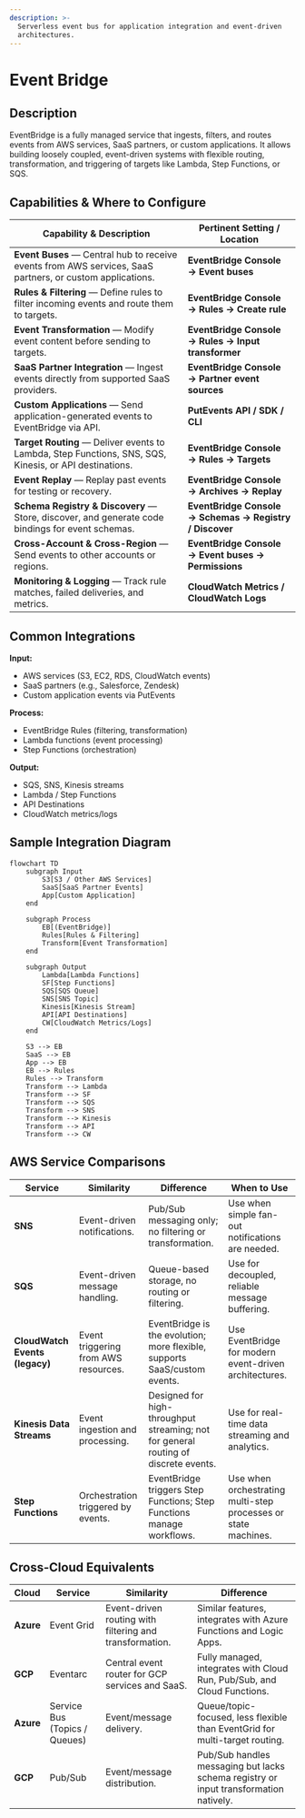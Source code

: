 ```yaml
---
description: >-
  Serverless event bus for application integration and event-driven
  architectures.
---
```


# Event Bridge

## **Description**

EventBridge is a fully managed service that ingests, filters, and routes events from AWS services, SaaS partners, or custom applications. It allows building loosely coupled, event-driven systems with flexible routing, transformation, and triggering of targets like Lambda, Step Functions, or SQS.

## Capabilities & Where to Configure

| Capability & Description                                                                                  | Pertinent Setting / Location                            |
| --------------------------------------------------------------------------------------------------------- | ------------------------------------------------------- |
| **Event Buses** — Central hub to receive events from AWS services, SaaS partners, or custom applications. | **EventBridge Console → Event buses**                   |
| **Rules & Filtering** — Define rules to filter incoming events and route them to targets.                 | **EventBridge Console → Rules → Create rule**           |
| **Event Transformation** — Modify event content before sending to targets.                                | **EventBridge Console → Rules → Input transformer**     |
| **SaaS Partner Integration** — Ingest events directly from supported SaaS providers.                      | **EventBridge Console → Partner event sources**         |
| **Custom Applications** — Send application-generated events to EventBridge via API.                       | **PutEvents API / SDK / CLI**                           |
| **Target Routing** — Deliver events to Lambda, Step Functions, SNS, SQS, Kinesis, or API destinations.    | **EventBridge Console → Rules → Targets**               |
| **Event Replay** — Replay past events for testing or recovery.                                            | **EventBridge Console → Archives → Replay**             |
| **Schema Registry & Discovery** — Store, discover, and generate code bindings for event schemas.          | **EventBridge Console → Schemas → Registry / Discover** |
| **Cross-Account & Cross-Region** — Send events to other accounts or regions.                              | **EventBridge Console → Event buses → Permissions**     |
| **Monitoring & Logging** — Track rule matches, failed deliveries, and metrics.                            | **CloudWatch Metrics / CloudWatch Logs**                |

## Common Integrations

**Input:**

* AWS services (S3, EC2, RDS, CloudWatch events)
* SaaS partners (e.g., Salesforce, Zendesk)
* Custom application events via PutEvents

**Process:**

* EventBridge Rules (filtering, transformation)
* Lambda functions (event processing)
* Step Functions (orchestration)

**Output:**

* SQS, SNS, Kinesis streams
* Lambda / Step Functions
* API Destinations
* CloudWatch metrics/logs

## Sample Integration Diagram

```mermaid
flowchart TD
    subgraph Input
        S3[S3 / Other AWS Services]
        SaaS[SaaS Partner Events]
        App[Custom Application]
    end

    subgraph Process
        EB[(EventBridge)]
        Rules[Rules & Filtering]
        Transform[Event Transformation]
    end

    subgraph Output
        Lambda[Lambda Functions]
        SF[Step Functions]
        SQS[SQS Queue]
        SNS[SNS Topic]
        Kinesis[Kinesis Stream]
        API[API Destinations]
        CW[CloudWatch Metrics/Logs]
    end

    S3 --> EB
    SaaS --> EB
    App --> EB
    EB --> Rules
    Rules --> Transform
    Transform --> Lambda
    Transform --> SF
    Transform --> SQS
    Transform --> SNS
    Transform --> Kinesis
    Transform --> API
    Transform --> CW

```

## AWS Service Comparisons

<table data-full-width="true"><thead><tr><th>Service</th><th>Similarity</th><th>Difference</th><th>When to Use</th></tr></thead><tbody><tr><td><strong>SNS</strong></td><td>Event-driven notifications.</td><td>Pub/Sub messaging only; no filtering or transformation.</td><td>Use when simple fan-out notifications are needed.</td></tr><tr><td><strong>SQS</strong></td><td>Event-driven message handling.</td><td>Queue-based storage, no routing or filtering.</td><td>Use for decoupled, reliable message buffering.</td></tr><tr><td><strong>CloudWatch Events (legacy)</strong></td><td>Event triggering from AWS resources.</td><td>EventBridge is the evolution; more flexible, supports SaaS/custom events.</td><td>Use EventBridge for modern event-driven architectures.</td></tr><tr><td><strong>Kinesis Data Streams</strong></td><td>Event ingestion and processing.</td><td>Designed for high-throughput streaming; not for general routing of discrete events.</td><td>Use for real-time data streaming and analytics.</td></tr><tr><td><strong>Step Functions</strong></td><td>Orchestration triggered by events.</td><td>EventBridge triggers Step Functions; Step Functions manage workflows.</td><td>Use when orchestrating multi-step processes or state machines.</td></tr></tbody></table>

## Cross-Cloud Equivalents

| Cloud     | Service                       | Similarity                                              | Difference                                                                            |
| --------- | ----------------------------- | ------------------------------------------------------- | ------------------------------------------------------------------------------------- |
| **Azure** | Event Grid                    | Event-driven routing with filtering and transformation. | Similar features, integrates with Azure Functions and Logic Apps.                     |
| **GCP**   | Eventarc                      | Central event router for GCP services and SaaS.         | Fully managed, integrates with Cloud Run, Pub/Sub, and Cloud Functions.               |
| **Azure** | Service Bus (Topics / Queues) | Event/message delivery.                                 | Queue/topic-focused, less flexible than EventGrid for multi-target routing.           |
| **GCP**   | Pub/Sub                       | Event/message distribution.                             | Pub/Sub handles messaging but lacks schema registry or input transformation natively. |
